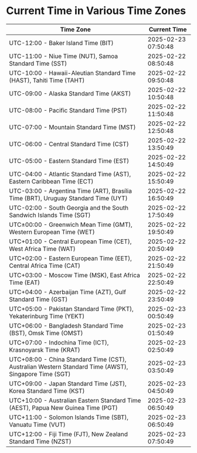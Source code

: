 # Current Time in Various Time Zones

| Time Zone | Current Time |
|-----------|--------------|
| UTC-12:00 - Baker Island Time (BIT) | 2025-02-23 07:50:48 |
| UTC-11:00 - Niue Time (NUT), Samoa Standard Time (SST) | 2025-02-22 08:50:48 |
| UTC-10:00 - Hawaii-Aleutian Standard Time (HAST), Tahiti Time (TAHT) | 2025-02-22 09:50:48 |
| UTC-09:00 - Alaska Standard Time (AKST) | 2025-02-22 10:50:48 |
| UTC-08:00 - Pacific Standard Time (PST) | 2025-02-22 11:50:48 |
| UTC-07:00 - Mountain Standard Time (MST) | 2025-02-22 12:50:48 |
| UTC-06:00 - Central Standard Time (CST) | 2025-02-22 13:50:49 |
| UTC-05:00 - Eastern Standard Time (EST) | 2025-02-22 14:50:49 |
| UTC-04:00 - Atlantic Standard Time (AST), Eastern Caribbean Time (ECT) | 2025-02-22 15:50:49 |
| UTC-03:00 - Argentina Time (ART), Brasília Time (BRT), Uruguay Standard Time (UYT) | 2025-02-22 16:50:49 |
| UTC-02:00 - South Georgia and the South Sandwich Islands Time (SGT) | 2025-02-22 17:50:49 |
| UTC±00:00 - Greenwich Mean Time (GMT), Western European Time (WET) | 2025-02-22 19:50:49 |
| UTC+01:00 - Central European Time (CET), West Africa Time (WAT) | 2025-02-22 20:50:49 |
| UTC+02:00 - Eastern European Time (EET), Central Africa Time (CAT) | 2025-02-22 21:50:49 |
| UTC+03:00 - Moscow Time (MSK), East Africa Time (EAT) | 2025-02-22 22:50:49 |
| UTC+04:00 - Azerbaijan Time (AZT), Gulf Standard Time (GST) | 2025-02-22 23:50:49 |
| UTC+05:00 - Pakistan Standard Time (PKT), Yekaterinburg Time (YEKT) | 2025-02-23 00:50:49 |
| UTC+06:00 - Bangladesh Standard Time (BST), Omsk Time (OMST) | 2025-02-23 01:50:49 |
| UTC+07:00 - Indochina Time (ICT), Krasnoyarsk Time (KRAT) | 2025-02-23 02:50:49 |
| UTC+08:00 - China Standard Time (CST), Australian Western Standard Time (AWST), Singapore Time (SGT) | 2025-02-23 03:50:49 |
| UTC+09:00 - Japan Standard Time (JST), Korea Standard Time (KST) | 2025-02-23 04:50:49 |
| UTC+10:00 - Australian Eastern Standard Time (AEST), Papua New Guinea Time (PGT) | 2025-02-23 06:50:49 |
| UTC+11:00 - Solomon Islands Time (SBT), Vanuatu Time (VUT) | 2025-02-23 06:50:49 |
| UTC+12:00 - Fiji Time (FJT), New Zealand Standard Time (NZST) | 2025-02-23 07:50:49 |

